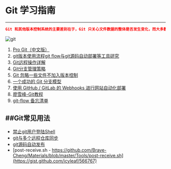 # Git 学习指南

---
```json
Git 和其他版本控制系统的主要差别在于，Git 只关心文件数据的整体是否发生变化，而大多数其他系统则只关心文件内容的具体差异
```
![git](http://image.beekka.com/blog/201207/bg2012070501.png)

1. [Pro Git（中文版）](http://git.oschina.net/progit/index.html)
2. [git版本使用流程git flow与git源码自动部署等工具研究](https://tower.im/projects/8b2b868fb79249c8a166884a423f743e/todos/4fb5faedd8194765b8405bca1e32603e/)
3. [Git远程操作详解](http://www.ruanyifeng.com/blog/2014/06/git_remote.html)
4. [Git分支管理策略](http://www.ruanyifeng.com/blog/2012/07/git.html)
5. [Git 忽略一些文件不加入版本控制](http://blog.csdn.net/xmyzlz/article/details/8592302)
6. [一个成功的 Git 分支模型](http://blog.jobbole.com/81196/#rd)
7. [使用 GitHub / GitLab 的 Webhooks 进行网站自动化部署](http://www.lovelucy.info/auto-deploy-website-by-webhooks-of-github-and-gitlab.html)
8. [廖雪峰-Git教程](http://www.liaoxuefeng.com/wiki/0013739516305929606dd18361248578c67b8067c8c017b000)
9. [git-flow 备忘清单](http://danielkummer.github.io/git-flow-cheatsheet/index.zh_CN.html)

##Git常见用法
---

+ [禁止git用户登陆Shell](http://git.oschina.net/progit/4-%E6%9C%8D%E5%8A%A1%E5%99%A8%E4%B8%8A%E7%9A%84-Git.html#4.2-%E5%9C%A8%E6%9C%8D%E5%8A%A1%E5%99%A8%E4%B8%8A%E9%83%A8%E7%BD%B2-Git)
+ [git与多个远程仓库同步](http://higrid.net/hi/docs/git-pull-push-from-multiple-remote-locations)
+ [git源码自动发布](http://icyleaf.com/2012/03/apps-auto-deploy-with-git/)
+ [post-receive.sh - https://github.com/Brave-Cheng/Materials/blob/master/Tools/post-receive.sh](https://gist.github.com/icyleaf/566767)
